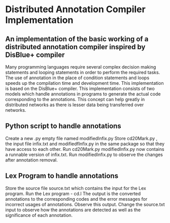 # Distributed Annotation Compiler Implementation
## An implementation of the basic working of a distributed annotation compiler inspired by DisBlue+ compiler


Many programming languages require several complex decision making statements and looping statements in order to perform the required tasks. The use of annotation in the place of condition statements and loops speeds up the compilation time and development time. This implementation is based on the DisBlue+ compiler. This implementation consists of two models which handle annotations in programs to generate the actual code corresponding to the annotations. This concept can help greatly in distributed networks as there is lesser data being transferred over networks.


## Python script to handle annotations
Create a new .py empty file named modifiedInfix.py
Store cd20Mark.py , the input file infix.txt and modifiedfInfix.py in the same package so that they have access to each other.
Run cd20Mark.py
modifiedInfix.py now contains a runnable version of infix.txt.
Run modifiedInfix.py to observe the changes after annotation removal.


## Lex Program to handle annotations
Store the source file source.txt which contains the input for the Lex program.
Run the Lex program - cd.l 
The output is the converted annotations to the corresponding codes and the error messages for incorrect usages of annotations. Observe this output.
Change the source.txt input to observe how the annotations are detected as well as the significance of each annotation.
